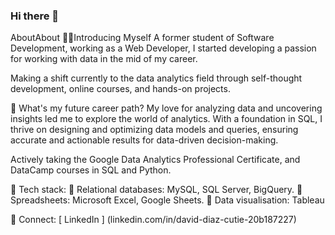 ### Hi there 👋

AboutAbout
🕵️‍♂️Introducing Myself
A former student of Software Development, working as a Web Developer, I started developing a passion for working with data in the mid of my career.

Making a shift currently to the data analytics field through self-thought development, online courses, and hands-on projects.

📓 What's my future career path?
My love for analyzing data and uncovering insights led me to explore the world of analytics. With a foundation in SQL, I thrive on designing and optimizing data models and queries, ensuring accurate and actionable results for data-driven decision-making.

Actively taking the Google Data Analytics Professional Certificate, and DataCamp courses in SQL and Python.

🔩 Tech stack:
🔹 Relational databases: MySQL, SQL Server, BigQuery.
🔹 Spreadsheets: Microsoft Excel, Google Sheets.
🔹 Data visualisation: Tableau

🔌 Connect:
[ LinkedIn ] (linkedin.com/in/david-diaz-cutie-20b187227)
